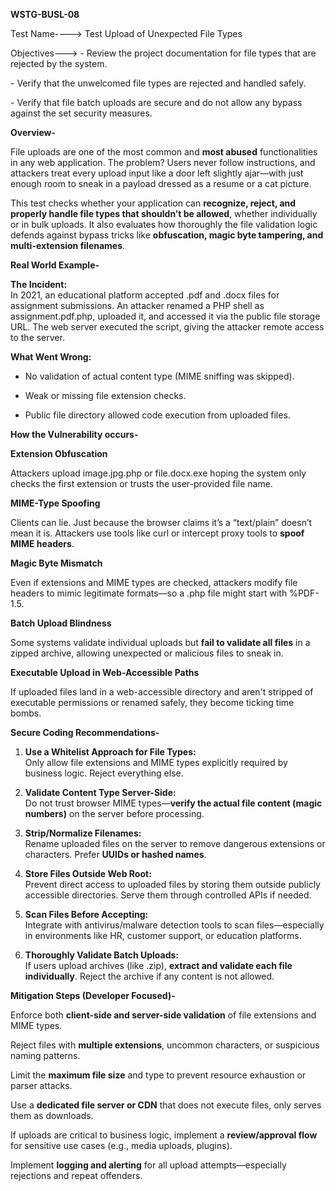 **WSTG-BUSL-08**

Test Name----\> Test Upload of Unexpected File Types

Objectives---\> \- Review the project documentation for file types that are rejected by the system.

\- Verify that the unwelcomed file types are rejected and handled safely.

\- Verify that file batch uploads are secure and do not allow any bypass against the set security measures.

**Overview-**

File uploads are one of the most common and **most abused** functionalities in any web application. The problem? Users never follow instructions, and attackers treat every upload input like a door left slightly ajar—with just enough room to sneak in a payload dressed as a resume or a cat picture.

This test checks whether your application can **recognize, reject, and properly handle file types that shouldn’t be allowed**, whether individually or in bulk uploads. It also evaluates how thoroughly the file validation logic defends against bypass tricks like **obfuscation, magic byte tampering, and multi-extension filenames**.

**Real World Example-**

**The Incident:**  
In 2021, an educational platform accepted .pdf and .docx files for assignment submissions. An attacker renamed a PHP shell as assignment.pdf.php, uploaded it, and accessed it via the public file storage URL. The web server executed the script, giving the attacker remote access to the server.

**What Went Wrong:**

* No validation of actual content type (MIME sniffing was skipped).

* Weak or missing file extension checks.

* Public file directory allowed code execution from uploaded files.

**How the Vulnerability occurs-**

**Extension Obfuscation**

Attackers upload image.jpg.php or file.docx.exe hoping the system only checks the first extension or trusts the user-provided file name.

**MIME-Type Spoofing**

Clients can lie. Just because the browser claims it’s a “text/plain” doesn’t mean it is. Attackers use tools like curl or intercept proxy tools to **spoof MIME headers**.

**Magic Byte Mismatch**

Even if extensions and MIME types are checked, attackers modify file headers to mimic legitimate formats—so a .php file might start with %PDF-1.5.

**Batch Upload Blindness**

Some systems validate individual uploads but **fail to validate all files** in a zipped archive, allowing unexpected or malicious files to sneak in.

**Executable Upload in Web-Accessible Paths**

If uploaded files land in a web-accessible directory and aren't stripped of executable permissions or renamed safely, they become ticking time bombs.

**Secure Coding Recommendations-**

1. **Use a Whitelist Approach for File Types:**  
   Only allow file extensions and MIME types explicitly required by business logic. Reject everything else.

2. **Validate Content Type Server-Side:**  
   Do not trust browser MIME types—**verify the actual file content (magic numbers)** on the server before processing.

3. **Strip/Normalize Filenames:**  
   Rename uploaded files on the server to remove dangerous extensions or characters. Prefer **UUIDs or hashed names**.

4. **Store Files Outside Web Root:**  
   Prevent direct access to uploaded files by storing them outside publicly accessible directories. Serve them through controlled APIs if needed.

5. **Scan Files Before Accepting:**  
   Integrate with antivirus/malware detection tools to scan files—especially in environments like HR, customer support, or education platforms.

6. **Thoroughly Validate Batch Uploads:**  
   If users upload archives (like .zip), **extract and validate each file individually**. Reject the archive if any content is not allowed.

**Mitigation Steps (Developer Focused)-**

  Enforce both **client-side and server-side validation** of file extensions and MIME types.

  Reject files with **multiple extensions**, uncommon characters, or suspicious naming patterns.

  Limit the **maximum file size** and type to prevent resource exhaustion or parser attacks.

  Use a **dedicated file server or CDN** that does not execute files, only serves them as downloads.

  If uploads are critical to business logic, implement a **review/approval flow** for sensitive use cases (e.g., media uploads, plugins).

  Implement **logging and alerting** for all upload attempts—especially rejections and repeat offenders.

